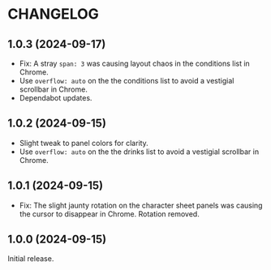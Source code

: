 # CHANGELOG

## 1.0.3 (2024-09-17)

* Fix: A stray `span: 3` was causing layout chaos in the conditions list in Chrome.
* Use `overflow: auto` on the the conditions list to avoid a vestigial scrollbar in Chrome.
* Dependabot updates.


## 1.0.2 (2024-09-15)

* Slight tweak to panel colors for clarity.
* Use `overflow: auto` on the the drinks list to avoid a vestigial scrollbar in Chrome.


## 1.0.1 (2024-09-15)

* Fix: The slight jaunty rotation on the character sheet panels was causing the cursor to disappear in Chrome. Rotation removed.


## 1.0.0 (2024-09-15)

Initial release.